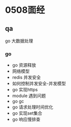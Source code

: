 # 0508面经

## qa

go   大数据处理

### go

- go 资源释放
- 网络模型
- redis 并发安全
- 如何控制并发安全-并发模型
- go 实现https
- module 遇到问题
- go gc
- go 请求处理时间优化
- go 实现set集合
- go 响应慢排查
